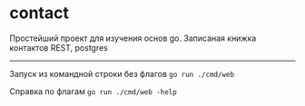 # contact
Простейший проект для изучения основ go.
Записаная книжка контактов
REST, postgres

***
Запуск из командной строки без флагов `go run ./cmd/web`

Справка по флагам `go run ./cmd/web -help`
